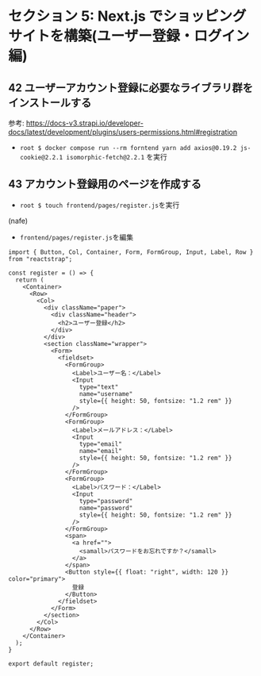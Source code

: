 # セクション 5: Next.js でショッピングサイトを構築(ユーザー登録・ログイン編)

## 42 ユーザーアカウント登録に必要なライブラリ群をインストールする

参考: https://docs-v3.strapi.io/developer-docs/latest/development/plugins/users-permissions.html#registration <br>

+ `root $ docker compose run --rm forntend yarn add axios@0.19.2 js-cookie@2.2.1 isomorphic-fetch@2.2.1` を実行<br>

## 43 アカウント登録用のページを作成する

+ `root $ touch frontend/pages/register.js`を実行<br>

(nafe) <br>

+ `frontend/pages/register.js`を編集<br>

```js:register
import { Button, Col, Container, Form, FormGroup, Input, Label, Row } from "reactstrap";

const register = () => {
  return (
    <Container>
      <Row>
        <Col>
          <div className="paper">
            <div className="header">
              <h2>ユーザー登録</h2>
            </div>
          </div>
          <section className="wrapper">
            <Form>
              <fieldset>
                <FormGroup>
                  <Label>ユーザー名：</Label>
                  <Input
                    type="text"
                    name="username"
                    style={{ height: 50, fontsize: "1.2 rem" }}
                  />
                </FormGroup>
                <FormGroup>
                  <Label>メールアドレス：</Label>
                  <Input
                    type="email"
                    name="email"
                    style={{ height: 50, fontsize: "1.2 rem" }}
                  />
                </FormGroup>
                <FormGroup>
                  <Label>パスワード：</Label>
                  <Input
                    type="password"
                    name="password"
                    style={{ height: 50, fontsize: "1.2 rem" }}
                  />
                </FormGroup>
                <span>
                  <a href="">
                    <samall>パスワードをお忘れですか？</samall>
                  </a>
                </span>
                <Button style={{ float: "right", width: 120 }} color="primary">
                  登録
                </Button>
              </fieldset>
            </Form>
          </section>
        </Col>
      </Row>
    </Container>
  );
}

export default register;
```
